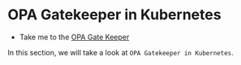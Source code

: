 # OPA Gatekeeper in Kubernetes

  - Take me to the [OPA Gate Keeper](https://kodekloud.com/topic/opa-gatekeeper-in-kubernetes/)

In this section, we will take a look at `OPA Gatekeeper in Kubernetes`.


